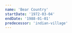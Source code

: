 ```yaml
---
name: 'Bear Country'
startDate: '1972-03-04'
endDate: '1988-01-01'
predecessor: 'indian-village'
---
```


